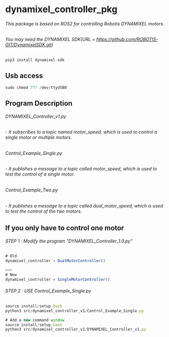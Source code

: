 # dynamixel_controller_pkg

###### This package is based on ROS2 for controlling Robotis DYNAMIXEL motors.
###### You may need the DYNAMIXEL SDK(URL = https://github.com/ROBOTIS-GIT/DynamixelSDK.git)
```js
pip3 install dynamixel-sdk
```

## Usb access
```js
sudo chmod 777 /dev/ttyUSB0
```

## Program Description
###### DYNAMIXEL_Controller_v1.py
######     - It subscribes to a topic named motor_speed, which is used to control a single motor or multiple motors.
###### Control_Example_Single.py
######     - It publishes a message to a topic called motor_speed, which is used to test the control of a single motor.
###### Control_Example_Two.py
######     - It publishes a message to a topic called dual_motor_speed, which is used to test the control of the two motors.


## If you only have to control one motor
###### STEP 1 : Modify the program "DYNAMIXEL_Controller_1.0.py"
```js
# Old
dynamixel_controller = DualMotorController()

>>>
# New
dynamixel_controller = SingleMotorController()

```

###### STEP 2 : USE Control_Example_Single.py
```js
source install/setup.bash
python3 src/dynamixel_controller_v1/Control_Example_Single.py

# Add a new command window
source install/setup.bash
python3 src/dynamixel_controller_v1/DYNAMIXEL_Controller_v1.py

```
